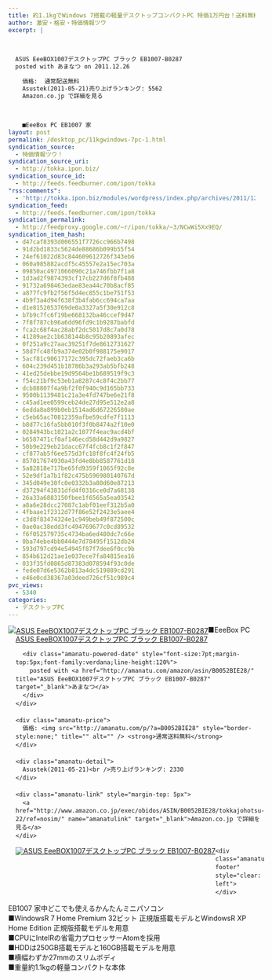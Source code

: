 ```yaml
---
title: 約1.1kgでWindows 7搭載の軽量デスクトップコンパクトPC 特価1万円台！送料無料！
author: 激安・格安・特価情報ツウ
excerpt: |
  	
  
  	
  ASUS EeeBOX1007デスクトップPC ブラック EB1007-B0287
  posted with あまなつ on 2011.12.26
  
  	価格:  通常配送無料
  	Asustek(2011-05-21)売り上げランキング: 5562
  	Amazon.co.jp で詳細を見る
  
  	
  
  	■EeeBox PC EB1007 家
layout: post
permalink: /desktop_pc/11kgwindows-7pc-1.html
syndication_source:
  - 特価情報ツウ！
syndication_source_uri:
  - http://tokka.ipon.biz/
syndication_source_id:
  - http://feeds.feedburner.com/ipon/tokka
"rss:comments":
  - 'http://tokka.ipon.biz/modules/wordpress/index.php/archives/2011/12/26/windows-711kgpc-2/#comments'
syndication_feed:
  - http://feeds.feedburner.com/ipon/tokka
syndication_permalink:
  - http://feedproxy.google.com/~r/ipon/tokka/~3/NCwWi5Xx9EQ/
syndication_item_hash:
  - d47caf8393d006551f7726cc966b7498
  - 91d2bd1833c5624de88686b099b55f54
  - 24ef61022d83c844609612726f343eb6
  - 060a985882acdf5c45557e2a15ec703a
  - 09850ac4971066090c21a746fbb7f1a8
  - 1d3ad2f9874393cf17cb227d6f8fb488
  - 91732a698463edae83ea44c70b8acf85
  - a877fc9fb2f56f5d4ec855c1be751f53
  - 4b9f3a4d94f638f3b4fab6cc694ca7aa
  - d1e8152053769de0a3327a5f30e912c8
  - b7b9c7fc6f19be668132ba46ccef9d47
  - 7f8f787cb96a6dd96fd9c1b9287babfd
  - fca2c68f4ac28abf2dc5017d8c7a0d78
  - 41289ae2c1b638144b8c95b20893afec
  - 0f251a9c27aac39251f7de8612731627
  - 58d7fc48fb9a374e02b0f988175e9017
  - 5acf81c90617172c395dc72faeb3ca6b
  - 604c239d451b18786b3a293ab5bfb248
  - 41ed25debbe19d9564be1b689519f9c3
  - f54c21bf9c53eb1a8287c4c8f4c2bb77
  - dcb88807f4a9bf2f0f940c9d165bb733
  - 9500b1139481c21a3e4fd747be6e21f8
  - c45ad1ee0599ceb24de27d95e512e2a8
  - 6edda8a899b0eb1514ad6d67226580ae
  - c5eb65ac70812359afbe59cdfe7f1113
  - b8d77c16fa5bb010f3f0b8474a2f10e0
  - 0284943bc1021a2c1077f4eac9acd4bf
  - b6587471cf0af146ecd58d442d9a9827
  - 50b9e229eb21dacc67f4fcb8c1f2f847
  - cf877ab5f6ee575d3fc18f8fc4f24fb5
  - 857017674930a43fd4e8bb8587761d18
  - 5a82818e717be65fd9359f1065f92c8e
  - 52e9df1a7b1f82c475b596980140767d
  - 345d049e38fc0e0332b3a80d60e87213
  - d37294f43831dfd4f0316ce0d7a68138
  - 26a33a6883150fbee1f6565a5ea03542
  - a8a6e28dcc27087c1abf01eef312b5a0
  - 4fbaae1f2312d77f86e52f2423e5aee4
  - c3d8f83474324e1c949beb49f872500c
  - 0ae0ac38edd3fc494769677c0cd89532
  - f6f052579735c4734ba6ed480dc7c66e
  - 0ba74ebe4bb0444e7d78495f1512db24
  - 593d797cd94e54945f87f7dee6f0cc9b
  - 854b612d21ae1e037ece7fa84815ea16
  - 033f35fd0865d87383d078594f93c0de
  - fede07d6e5362b813a4dc519889cd291
  - e46e0cd38367a03deed726cf51c989c4
pvc_views:
  - 5340
categories:
  - デスクトップPC
---
```

<div class="amanatu-box" style="margin-bottom:0px;">
  <div class="amanatu-image" style="float:left;">
    <a href="http://www.amazon.co.jp/exec/obidos/ASIN/B0052BIE28/tokkajohotsu-22/ref=nosim/" name="amanatulink" target="_blank"><img src="http://i0.wp.com/ecx.images-amazon.com/images/I/31ECZP9BFdL._SL160_.jpg?w=546" alt="ASUS EeeBOX1007デスクトップPC ブラック EB1007-B0287" style="border: none;" data-recalc-dims="1" /></a>
  </div>
  
  <div class="amanatu-info" style="float:left;margin-left:15px;line-height:120%">
    <div class="amanatu-name" style="margin-bottom:10px;line-height:120%">
      <a href="http://www.amazon.co.jp/exec/obidos/ASIN/B0052BIE28/tokkajohotsu-22/ref=nosim/" name="amanatulink" target="_blank">ASUS EeeBOX1007デスクトップPC ブラック EB1007-B0287</a> 
      
      <div class="amanatu-powered-date" style="font-size:7pt;margin-top:5px;font-family:verdana;line-height:120%">
        posted with <a href="http://amanatu.com/amazon/asin/B0052BIE28/" title="ASUS EeeBOX1007デスクトップPC ブラック EB1007-B0287" target="_blank">あまなつ</a>
      </div>
    </div>
    
    <div class="amanatu-price">
      価格: <img src="http://amanatu.com/p/?a=B0052BIE28" style="border-style:none;" title="" alt="" /> <strong>通常送料無料</strong>
    </div>
    
    <div class="amanatu-detail">
      Asustek(2011-05-21)<br />売り上げランキング: 2330
    </div>
    
    <div class="amanatu-link" style="margin-top: 5px">
      <a href="http://www.amazon.co.jp/exec/obidos/ASIN/B0052BIE28/tokkajohotsu-22/ref=nosim/" name="amanatulink" target="_blank">Amazon.co.jp で詳細を見る</a>
    </div>
  </div>
  
  <div class="amanatu-footer" style="clear: left">
  </div>
  
  <div class="amanatu-imageset">
    <div class="amanatu-image" style="float:left;">
      <a href="http://www.amazon.co.jp/exec/obidos/ASIN/B0052BIE28/tokkajohotsu-22/ref=nosim/" name="amanatulink" target="_blank"><img src="http://i1.wp.com/ecx.images-amazon.com/images/I/319a7uIy7fL._AA160_.jpg?w=546" alt="ASUS EeeBOX1007デスクトップPC ブラック EB1007-B0287" style="border: none;" data-recalc-dims="1" /></a>
    </div>
    
    <div class="amanatu-footer" style="clear: left">
    </div>
  </div>
</div>

<!--more-->

  
■EeeBox PC EB1007 家中どこでも使えるかんたんミニパソコン  
■WindowsR 7 Home Premium 32ビット 正規版搭載モデルとWindowsR XP Home Edition 正規版搭載モデルを用意  
■CPUにIntelRの省電力プロセッサーAtomを採用  
■HDDは250GB搭載モデルと160GB搭載モデルを用意  
■横幅わずか27mmのスリムボディ  
■重量約1.1kgの軽量コンパクトな本体